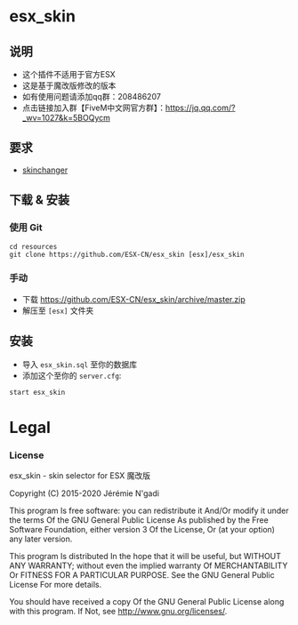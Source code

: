 # esx_skin

## 说明
- 这个插件不适用于官方ESX
- 这是基于魔改版修改的版本
- 如有使用问题请添加qq群：208486207
- 点击链接加入群【FiveM中文网官方群】：https://jq.qq.com/?_wv=1027&k=5BOQycm

## 要求
- [skinchanger](https://github.com/ESX-CN/skinchanger)

## 下载 & 安装

### 使用 Git
```
cd resources
git clone https://github.com/ESX-CN/esx_skin [esx]/esx_skin
```

### 手动
- 下载 https://github.com/ESX-CN/esx_skin/archive/master.zip
- 解压至 `[esx]` 文件夹

## 安装
- 导入 `esx_skin.sql` 至你的数据库
- 添加这个至你的 `server.cfg`:

```
start esx_skin
```

# Legal
### License
esx_skin - skin selector for ESX 魔改版

Copyright (C) 2015-2020 Jérémie N'gadi

This program Is free software: you can redistribute it And/Or modify it under the terms Of the GNU General Public License As published by the Free Software Foundation, either version 3 Of the License, Or (at your option) any later version.

This program Is distributed In the hope that it will be useful, but WITHOUT ANY WARRANTY; without even the implied warranty Of MERCHANTABILITY Or FITNESS FOR A PARTICULAR PURPOSE. See the GNU General Public License For more details.

You should have received a copy Of the GNU General Public License along with this program. If Not, see http://www.gnu.org/licenses/.
